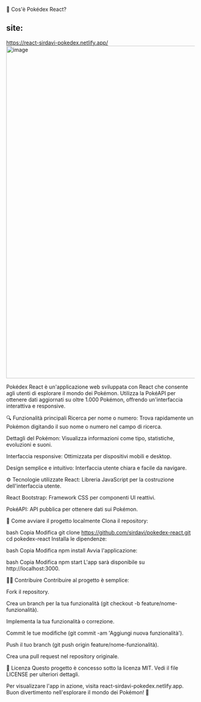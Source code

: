 🧪 Cos'è Pokédex React?
## site:
https://react-sirdavi-pokedex.netlify.app/
<img width="1891" height="886" alt="image" src="https://github.com/user-attachments/assets/27204bbc-81e5-4a00-9f16-60b53a4350a1" />

Pokédex React è un'applicazione web sviluppata con React che consente agli utenti di esplorare il mondo dei Pokémon. Utilizza la PokéAPI per ottenere dati aggiornati su oltre 1.000 Pokémon, offrendo un'interfaccia interattiva e responsive.

🔍 Funzionalità principali
Ricerca per nome o numero: Trova rapidamente un Pokémon digitando il suo nome o numero nel campo di ricerca.

Dettagli del Pokémon: Visualizza informazioni come tipo, statistiche, evoluzioni e suoni.

Interfaccia responsive: Ottimizzata per dispositivi mobili e desktop.

Design semplice e intuitivo: Interfaccia utente chiara e facile da navigare.

⚙️ Tecnologie utilizzate
React: Libreria JavaScript per la costruzione dell'interfaccia utente.

React Bootstrap: Framework CSS per componenti UI reattivi.

PokéAPI: API pubblica per ottenere dati sui Pokémon.

🚀 Come avviare il progetto localmente
Clona il repository:

bash
Copia
Modifica
git clone https://github.com/sirdavi/pokedex-react.git
cd pokedex-react
Installa le dipendenze:

bash
Copia
Modifica
npm install
Avvia l'applicazione:

bash
Copia
Modifica
npm start
L'app sarà disponibile su http://localhost:3000.

🧑‍💻 Contribuire
Contribuire al progetto è semplice:

Fork il repository.

Crea un branch per la tua funzionalità (git checkout -b feature/nome-funzionalità).

Implementa la tua funzionalità o correzione.

Commit le tue modifiche (git commit -am 'Aggiungi nuova funzionalità').

Push il tuo branch (git push origin feature/nome-funzionalità).

Crea una pull request nel repository originale.

📄 Licenza
Questo progetto è concesso sotto la licenza MIT. Vedi il file LICENSE per ulteriori dettagli.

Per visualizzare l'app in azione, visita react-sirdavi-pokedex.netlify.app. Buon divertimento nell'esplorare il mondo dei Pokémon! 🐾
